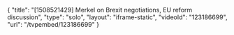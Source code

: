 {
    "title": "[1508521429] Merkel on Brexit negotiations, EU reform discussion",
    "type": "solo",
    "layout": "iframe-static",
    "videoId": "123186699",
    "url": "\/tvpembed\/123186699"
}